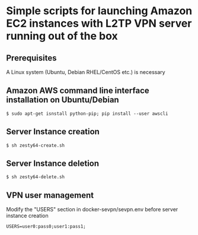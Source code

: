 # Simple scripts for launching Amazon EC2 instances with L2TP VPN server running out of the box

## Prerequisites
A Linux system (Ubuntu, Debian RHEL/CentOS etc.) is necessary

## Amazon AWS command line interface installation on Ubuntu/Debian
`$ sudo apt-get isnstall python-pip; pip install --user awscli`

## Server Instance creation
`$ sh zesty64-create.sh`

## Server Instance deletion
`$ sh zesty64-delete.sh`

## VPN user management
Modify the "USERS" section in docker-sevpn/sevpn.env before server instance creation
```
USERS=user0:pass0;user1:pass1;
```
